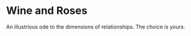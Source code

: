 Wine and Roses
==============

An illustrious ode to the dimensions of relationships. The choice is yours.
